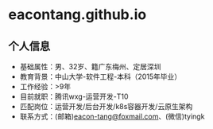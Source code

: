 # eacontang.github.io

## 个人信息
- 基础属性：男、32岁、籍广东梅州、定居深圳
- 教育背景：中山大学-软件工程-本科（2015年毕业）
- 工作经验：>9年
- 目前就职：腾讯wxg-运营开发-T10
- 匹配岗位：运营开发/后台开发/k8s容器开发/云原生架构
- 联系方式：(邮箱)eacon-tang@foxmail.com、(微信)tyingk

